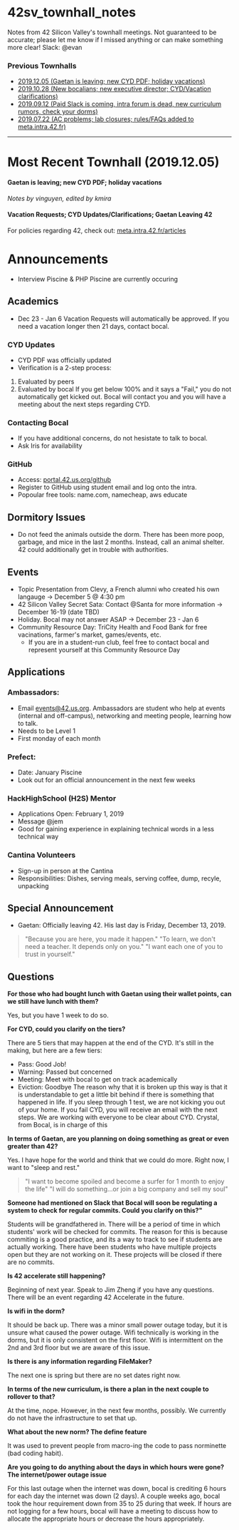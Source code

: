 # 42sv_townhall_notes

Notes from 42 Silicon Valley's townhall meetings. Not guaranteed to be accurate; please let me know if I missed anything or can make something more clear! Slack: @evan

### Previous Townhalls

* [2019.12.05 (Gaetan is leaving; new CYD PDF; holiday vacations)](2019.12.05.md)
* [2019.10.28 (New bocalians; new executive director; CYD/Vacation clarifications)](2019.10.28.md)
* [2019.09.12 (Paid Slack is coming, intra forum is dead, new curriculum rumors, check your dorms)](2019.09.12.md)
* [2019.07.22 (AC problems; lab closures; rules/FAQs added to meta.intra.42.fr)](2019.07.22.md)

---

# Most Recent Townhall (2019.12.05)

#### Gaetan is leaving; new CYD PDF; holiday vacations

_Notes by vinguyen, edited by kmira_

#### Vacation Requests; CYD Updates/Clarifications; Gaetan Leaving 42
For policies regarding 42, check out: [meta.intra.42.fr/articles](meta.intra.42.fr/articles)

# Announcements
* Interview Piscine & PHP Piscine are currently occuring

## Academics
* Dec 23 - Jan 6 Vacation Requests will automatically be approved. If you need a vacation longer then 21 days, contact bocal.

### CYD Updates
* CYD PDF was officially updated
* Verification is a 2-step process:
1. Evaluated by peers
2. Evaluated by bocal
If you get below 100% and it says a "Fail," you do not automatically get kicked out. Bocal will contact you and you will have a meeting about the next steps regarding CYD.

### Contacting Bocal
* If you have additional concerns, do not hesistate to talk to bocal.
* Ask Iris for availability

### GitHub
* Access: [portal.42.us.org/github](http://portal.42.us.org/users/sign_in)
* Register to GitHub using student email and log onto the intra. 
* Popoular free tools: name.com, namecheap, aws educate

## Dormitory Issues
* Do not feed the animals outside the dorm. There has been more poop, garbage, and mice in the last 2 months. Instead, call an animal shelter. 42 could additionally get in trouble with authorities.

## Events
* Topic Presentation from Clevy, a French alumni who created his own langauge -> December 5 @ 4:30 pm
* 42 Silicon Valley Secret Sata: Contact @Santa for more information -> December 16-19 (date TBD)
* Holiday. Bocal may not answer ASAP -> December 23 - Jan 6
* Community Resource Day: TriCity Health and Food Bank for free vacinations, farmer's market, games/events, etc. 
  * If you are in a student-run club, feel free to contact bocal and represent yourself at this Community Resource Day

## Applications
### Ambassadors: 
* Email events@42.us.org. Ambassadors are student who help at events (internal and off-campus), networking and meeting people, learning how to talk.
* Needs to be Level 1
* First monday of each month

### Prefect:
* Date: January Piscine
* Look out for an official announcement in the next few weeks

### HackHighSchool (H2S) Mentor
* Applications Open: February 1, 2019
* Message @jem
* Good for gaining experience in explaining technical words in a less technical way

### Cantina Volunteers
* Sign-up in person at the Cantina
* Responsibilities: Dishes, serving meals, serving coffee, dump, recyle, unpacking

## Special Announcement
* Gaetan: Officially leaving 42. His last day is Friday, December 13, 2019. 
> "Because you are here, you made it happen."
> "To learn, we don't need a teacher. It depends only on you."
> "I want each one of you to trust in yourself."

## Questions
**For those who had bought lunch with Gaetan using their wallet points, can we still have lunch with them?**

Yes, but you have 1 week to do so.

**For CYD, could you clarify on the tiers?**

There are 5 tiers that may happen at the end of the CYD. It's still in the making, but here are a few tiers:
* Pass: Good Job!
* Warning: Passed but concerned
* Meeting: Meet with bocal to get on track academically
* Eviction: Goodbye
The reason why that it is broken up this way is that it is understandable to get a little bit behind if there is something that happened in life. If you sleep through 1 test, we are not kicking you out of your home. If you fail CYD, you will receive an email with the next steps. We are working with everyone to be clear about CYD. Crystal, from Bocal, is in charge of this

**In terms of Gaetan, are you planning on doing something as great or even greater than 42?**

Yes. I have hope for the world and think that we could do more. Right now, I want to "sleep and rest."
> "I want to become spoiled and become a surfer for 1 month to enjoy the life"
> "I will do something...or join a big company and sell my soul"

**Someone had mentioned on Slack that Bocal will soon be regulating a system to check for regular commits. Could you clarify on this?"**

Students will be grandfathered in. There will be a period of time in which students' work will be checked for commits. The reason for this is because commiting is a good practice, and its a way to track to see if students are actually working. There have been students who have multiple projects open but they are not working on it. These projects will be closed if there are no commits.

**Is 42 accelerate still happening?**

Beginning of next year. Speak to Jim Zheng if you have any questions. There will be an event regarding 42 Accelerate in the future.

**Is wifi in the dorm?**

It should be back up. There was a minor small power outage today, but it is unsure what caused the power outage. Wifi technically is working in the dorms, but it is only consistent on the first floor. Wifi is intermittent on the 2nd and 3rd floor but we are aware of this issue. 

**Is there is any information regarding FileMaker?**

The next one is spring but there are no set dates right now.

**In terms of the new curriculum, is there a plan in the next couple to rollover to that?**

At the time, nope. However, in the next few months, possibly. We currently do not have the infrastructure to set that up.

**What about the new norm? The define feature**

It was used to prevent people from macro-ing the code to pass norminette (bad coding habit).

**Are you going to do anything about the days in which hours were gone? The internet/power outage issue**

For this last outage when the internet was down, bocal is crediting 6 hours for each day the internet was down (2 days). A couple weeks ago, bocal took the hour requirement down from 35 to 25 during that week. If hours are not logging for a few hours, bocal will have a meeting to discuss how to allocate the appropriate hours or decrease the hours appropriately.